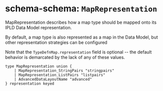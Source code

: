 # schema-schema: `MapRepresentation`

MapRepresentation describes how a map type should be mapped onto
its IPLD Data Model representation.

By default, a map type is also represented as a map in the Data Model,
but other representation strategies can be configured

Note that the `TypeDefnMap.representation` field is optional --
the default behavior is demarcated by the lack of any of these values.


```ipldsch
type MapRepresentation union {
	| MapRepresentation_StringPairs "stringpairs"
	| MapRepresentation_ListPairs "listpairs"
	| AdvancedDataLayoutName "advanced"
} representation keyed
```
